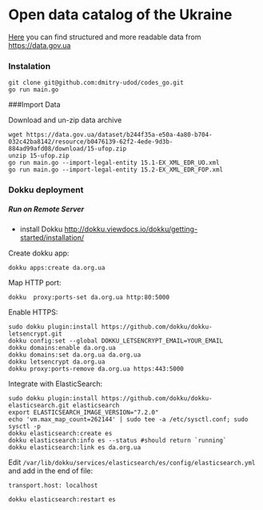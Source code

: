 # Open data catalog of the Ukraine
[Here](https://da.org.ua/) you can find structured and more readable data from https://data.gov.ua

### Instalation
```shell 
git clone git@github.com:dmitry-udod/codes_go.git
go run main.go
```

###Import Data

Download and un-zip data archive

```shell 
wget https://data.gov.ua/dataset/b244f35a-e50a-4a80-b704-032c42ba8142/resource/b0476139-62f2-4ede-9d3b-884ad99afd08/download/15-ufop.zip
unzip 15-ufop.zip
go run main.go --import-legal-entity 15.1-EX_XML_EDR_UO.xml
go run main.go --import-legal-entity 15.2-EX_XML_EDR_FOP.xml
```

### Dokku deployment

##### Run on Remote Server 
- install Dokku http://dokku.viewdocs.io/dokku/getting-started/installation/

Create dokku app:

```shell
dokku apps:create da.org.ua

```

Map HTTP port:
```shell 
dokku  proxy:ports-set da.org.ua http:80:5000
```

Enable HTTPS:
```shell 
sudo dokku plugin:install https://github.com/dokku/dokku-letsencrypt.git
dokku config:set --global DOKKU_LETSENCRYPT_EMAIL=YOUR_EMAIL
dokku domains:enable da.org.ua
dokku domains:set da.org.ua da.org.ua
dokku letsencrypt da.org.ua
dokku proxy:ports-remove da.org.ua https:443:5000
```

Integrate with ElasticSearch:
```shell 
sudo dokku plugin:install https://github.com/dokku/dokku-elasticsearch.git elasticsearch
export ELASTICSEARCH_IMAGE_VERSION="7.2.0"
echo 'vm.max_map_count=262144' | sudo tee -a /etc/sysctl.conf; sudo sysctl -p
dokku elasticsearch:create es
dokku elasticsearch:info es --status #should return `running`
dokku elasticsearch:link es da.org.ua
```

Edit `/var/lib/dokku/services/elasticsearch/es/config/elasticsearch.yml` and add in the end of file: 
```code
transport.host: localhost
```

```shell
dokku elasticsearch:restart es
```